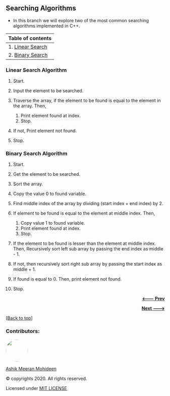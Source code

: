 ## Searching Algorithms
- In this branch we will explore two of the most common searching algorithms implemented in C++.

| Table of contents |
| ----------------- |
| 1. [Linear Search](#linear-search-algorithm) |
| 2. [Binary Search](#binary-search-algorithm) |

### Linear Search Algorithm  
  1. Start. 

  1. Input the element to be searched. 
  1. Traverse the array, if the element to be found is equal to the element in the array. Then, 
      1. Print element found at index. 
      1. Stop. 
  1. If not, Print element not found. 
  1. Stop. 


### Binary Search Algorithm 
  1. Start.

  1. Get the element to be searched. 
  1. Sort the array. 
  1. Copy the value 0 to found variable. 
  1. Find middle index of the array by dividing (start index + end index) by 2. 
  1. If element to be found is equal to the element at middle index. Then, 
      1. Copy value 1 to found variable. 
      1. Print element found at index. 
      1. Stop. 
  1. If the element to be found is lesser than the element at middle index. Then, Recursively sort left sub array by passing the end index as middle - 1. 
  1. If not, then recursively sort right sub array by passing the start index as middle + 1. 
  1. If found is equal to 0. Then, print element not found. 
  1. Stop. 

<p align="right">
  <a href="https://github.com/ASHIK11ab/Data-structures-algorithms-in-CPP/tree/sorting-algorithms">
    <strong> <--- Prev </strong>
  </a>
</p>
<p align="right">
  <a href="https://github.com/ASHIK11ab/Data-structures-algorithms-in-CPP/tree/list-using-arrays">
    <strong> Next ---> </strong>
  </a>
</p>

[[Back to top](#searching-algorithms)]

### Contributors:
<a href="https://github.com/ASHIK11ab">
  <img style="border-radius: 50px" src="https://avatars2.githubusercontent.com/u/58099865?s=460&u=dc835e2281a9265edf2b48059f1c8151be89a1b1&v=4" width="70px" height = "70px"> 
</a> 

[Ashik Meeran Mohideen](https://github.com/ASHIK11ab)

&copy; copyrights 2020. All rights reserved.

Licensed under [MIT LICENSE](https://github.com/ASHIK11ab/Data-structures-algorithms-in-CPP/blob/main/LICENSE)
